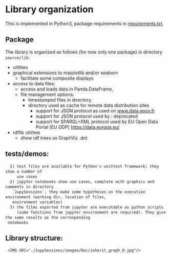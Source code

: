 # Library organization

This is implemented in Python3, package requirements in  <A HREF="requirements.txt">requirements.txt</A>.

## Package
The library is organized as follows (for now only one package) in directory `source/lib`:
- utilities
- graphical extensions to matplotlib and/or seaborn
  -  facilitate some composite displays
- access to data files:
  - access and loads data in Panda.DataFrame,
  - file management options:
    - timestamped files in directory,
    - directory used as cache for remote data distribution sites
      -  support for JSON protocol as used on <A HREF="http://www.data.gouv.fr">www.data.gouv.fr</A>
      -  support for JSON protocol used by : deprecated
      -  support for SPARQL+XML protocol used by EU Open Data Portal (EU ODP) <A HREF="https://data.europa.eu/">https://data.europa.eu/</A>
- rdflib utilities
  -  show rdf trees as GraphViz .dot


 ## tests/demos:
      1) test files are available for Python's unittest framework; they show a number of
         use cases
      2) jupyter notebooks show use cases, complete with graphics and comments in directory
       `JupySessions`; they make some hypotheses on the execution environment (working dir, location of files,
       environment variables)
      3) the files exported from jupyter are executable as python scripts
         (some functions from jupyter environment are required). They give the same results as the corresponding
	 notebooks

## Library structure:
     <IMG SRC="./JupySessions/images/Doc/inherit_graph_0.jpg"/>




